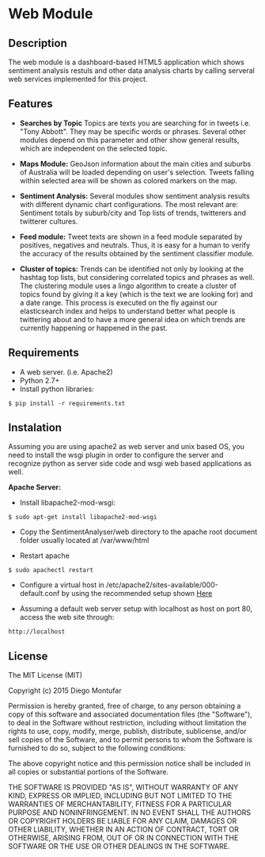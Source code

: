 Web Module
===================

## Description

The web module is a dashboard-based HTML5 application which shows sentiment analysis restuls and other data analysis charts by calling serveral web services implemented for this project. 

## Features

* **Searches by Topic** Topics are texts you are searching for in tweets i.e. "Tony Abbott". They may be specific words or phrases. Several other modules depend on this parameter and other show general results, which are independent on the selected topic.

* **Maps Module:** GeoJson information about the main cities and suburbs of Australia will be loaded depending on user's selection. Tweets falling within selected area will be shown as colored markers on the map. 

* **Sentiment Analysis:** Several modules show sentiment analysis results with different dynamic chart configurations. The most relevant are: Sentiment totals by suburb/city and Top lists of trends, twitterers and twitterer cultures.

* **Feed module:** Tweet texts are shown in a feed module separated by positives, negatives and neutrals. Thus, it is easy for a human to verify the accuracy of the results obtained by the sentiment classifier module.

* **Cluster of topics:** Trends can be identified not only by looking at the hashtag top lists, but considering correlated topics and phrases as well. The clustering module uses a lingo algorithm to create a cluster of topics found by giving it a key (which is the text we are looking for) and a date range. This process is executed on the fly against our elasticsearch index and helps to understand better what people is twittering about and to have a more general idea on which trends are currently happening or happened in the past. 


## Requirements

* A web server. (i.e. Apache2)
* Python 2.7+ 
* Install python libraries:
```
$ pip install -r requirements.txt
``` 

## Instalation

Assuming you are using apache2 as web server and unix based OS, you need to install the wsgi plugin in order to configure the server and recognize python as server side code and wsgi web based applications as well.

**Apache Server:**<br>

* Install libapache2-mod-wsgi:
```
$ sudo apt-get install libapache2-mod-wsgi
```

* Copy the SentimentAnalyser/web directory to the apache root document folder usually located at /var/www/html

* Restart apache
```
$ sudo apachectl restart
```
* Configure a virtual host in /etc/apache2/sites-available/000-default.conf by using the recommended setup shown [Here](https://github.com/diogonal/SentimentAnalyser/blob/master/web/vhosts_config.txt)

* Assuming a default web server setup with localhost as host on port 80, access the web site through:

```
http://localhost
```

## License

The MIT License (MIT)

Copyright (c) 2015 Diego Montufar

Permission is hereby granted, free of charge, to any person obtaining a copy of this software and associated documentation files (the "Software"), to deal in the Software without restriction, including without limitation the rights to use, copy, modify, merge, publish, distribute, sublicense, and/or sell copies of the Software, and to permit persons to whom the Software is furnished to do so, subject to the following conditions:

The above copyright notice and this permission notice shall be included in all copies or substantial portions of the Software.

THE SOFTWARE IS PROVIDED "AS IS", WITHOUT WARRANTY OF ANY KIND, EXPRESS OR IMPLIED, INCLUDING BUT NOT LIMITED TO THE WARRANTIES OF MERCHANTABILITY, FITNESS FOR A PARTICULAR PURPOSE AND NONINFRINGEMENT. IN NO EVENT SHALL THE AUTHORS OR COPYRIGHT HOLDERS BE LIABLE FOR ANY CLAIM, DAMAGES OR OTHER LIABILITY, WHETHER IN AN ACTION OF CONTRACT, TORT OR OTHERWISE, ARISING FROM, OUT OF OR IN CONNECTION WITH THE SOFTWARE OR THE USE OR OTHER DEALINGS IN THE SOFTWARE.